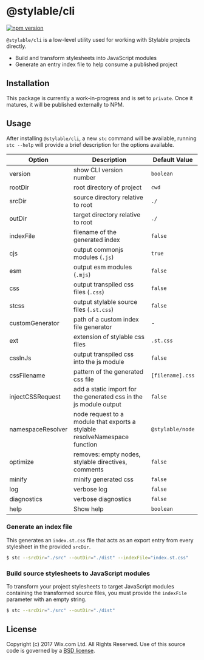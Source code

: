 # @stylable/cli

[![npm version](https://img.shields.io/npm/v/@stylable/cli.svg)](https://www.npmjs.com/package/@stylable/cli)

`@stylable/cli` is a low-level utility used for working with Stylable projects directly.

- Build and transform stylesheets into JavaScript modules
- Generate an entry index file to help consume a published project

## Installation
This package is currently a work-in-progress and is set to `private`. Once it matures, it will be published externally to NPM.

## Usage

After installing `@stylable/cli`, a new `stc` command will be available, running `stc --help` will provide a brief description for the options available.

|Option|Description|Default Value|
|------|-----------|-------------|
|version|show CLI version number|`boolean`|
|rootDir|root directory of project|`cwd`|
|srcDir|source directory relative to root|`./`|
|outDir|target directory relative to root|`./`|
|indexFile|filename of the generated index|`false`|
|cjs|output commonjs modules (`.js`)|`true`|
|esm|output esm modules (`.mjs`)|`false`|
|css|output transpiled css files (`.css`)|`false`|
|stcss|output stylable source files (`.st.css`)|`false`|
|customGenerator|path of a custom index file generator|-|
|ext|extension of stylable css files|`.st.css`|
|cssInJs|output transpiled css into the js module|`false`|
|cssFilename|pattern of the generated css file|`[filename].css`|
|injectCSSRequest|add a static import for the generated css in the js module output|`false`|
|namespaceResolver|node request to a module that exports a stylable resolveNamespace function|`@stylable/node`|
|optimize|removes: empty nodes, stylable directives, comments|`false`|
|minify|minify generated css|`false`|
|log|verbose log|`false`|
|diagnostics|verbose diagnostics|`false`|
|help|Show help|`boolean`|

### Generate an index file
This generates an `index.st.css` file that acts as an export entry from every stylesheet in the provided `srcDir`.

```sh
$ stc --srcDir="./src" --outDir="./dist" --indexFile="index.st.css"
```

### Build source stylesheets to JavaScript modules
To transform your project stylesheets to target JavaScript modules containing the transformed source files, you must provide the `indexFile` parameter with an empty string.

```sh
$ stc --srcDir="./src" --outDir="./dist"
```

## License

Copyright (c) 2017 Wix.com Ltd. All Rights Reserved. Use of this source code is governed by a [BSD license](./LICENSE).
